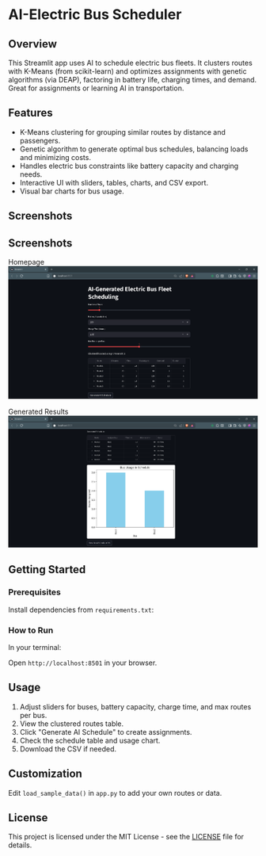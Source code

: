 # AI-Electric Bus Scheduler

## Overview
This Streamlit app uses AI to schedule electric bus fleets. It clusters routes with K-Means (from scikit-learn) and optimizes assignments with genetic algorithms (via DEAP), factoring in battery life, charging times, and demand. Great for assignments or learning AI in transportation.

## Features
- K-Means clustering for grouping similar routes by distance and passengers.
- Genetic algorithm to generate optimal bus schedules, balancing loads and minimizing costs.
- Handles electric bus constraints like battery capacity and charging needs.
- Interactive UI with sliders, tables, charts, and CSV export.
- Visual bar charts for bus usage.

## Screenshots

## Screenshots

Homepage  
![Homepage](Homepage.png)

Generated Results  
![Results](Results.png)

## Getting Started

### Prerequisites
Install dependencies from `requirements.txt`:

### How to Run
In your terminal:

Open `http://localhost:8501` in your browser.

## Usage
1. Adjust sliders for buses, battery capacity, charge time, and max routes per bus.
2. View the clustered routes table.
3. Click "Generate AI Schedule" to create assignments.
4. Check the schedule table and usage chart.
5. Download the CSV if needed.

## Customization
Edit `load_sample_data()` in `app.py` to add your own routes or data.

## License
This project is licensed under the MIT License - see the [LICENSE](LICENSE) file for details.

